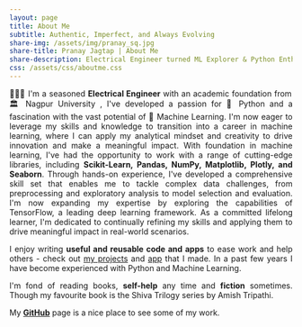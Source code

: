 ```yaml
---
layout: page
title: About Me
subtitle: Authentic, Imperfect, and Always Evolving
share-img: /assets/img/pranay_sq.jpg
share-title: Pranay Jagtap | About Me
share-description: Electrical Engineer turned ML Explorer & Python Enthusiast
css: /assets/css/aboutme.css
---
```

<div id="aboutme-section">
<p class="about-text" style="text-align: justify;">
    <span class="fa fa-graduation-cap about-icon"></span>
    👨🏼‍💻 I'm a seasoned <strong>Electrical Engineer</strong> with an academic foundation from 🏛️ Nagpur University , I've developed a passion for 🐍 Python 
    and a fascination with the vast potential of 🤖 Machine Learning. I'm now eager to leverage my skills and knowledge to transition into
    a career in machine learning, where I can apply my analytical mindset and creativity to drive innovation and make a meaningful impact.
    With foundation in machine learning, I've had the opportunity to work with a range of cutting-edge libraries, including <strong>Scikit-Learn,
    Pandas, NumPy, Matplotlib, Plotly, and Seaborn</strong>. Through hands-on experience, I've developed a comprehensive skill set that enables me to tackle 
    complex data challenges, from preprocessing and exploratory analysis to model selection and evaluation. I'm now expanding my expertise by exploring 
    the capabilities of TensorFlow, a leading deep learning framework. As a committed lifelong learner, I'm dedicated to continually refining my skills 
    and applying them to drive meaningful impact in real-world scenarios.
</p>

<p class="about-text" style="text-align: justify;">
    <span class="fa fa-code about-icon"></span>
    I enjoy writing <strong>useful and reusable code and apps</strong> to ease work and help others - check out <a href="/_portfolios/">my projects</a> and <a href="https://github.com/PranayJagtap06/convertercalc_flutter">app</a> that I made. In a past few years I have become experienced with Python and Machine Learning.
</p>

<p class="about-text" style="text-align: justify;">
    <span class="fa fa-heart about-icon"></span>
    I'm fond of reading books, <strong>self-help</strong> any time and <strong>fiction</strong> sometimes. Though my favourite book is the Shiva Trilogy series by Amish Tripathi.
</p>

<p class="about-text" style="text-align: justify;">
    <span class="fa fa-file-alt about-icon"></span>
    My <strong><a href="https://github.com/PranayJagtap06">GitHub</a></strong> page is a nice place to see some of my work.
</p>
</div>